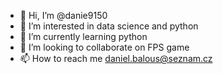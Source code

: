 - 👋 Hi, I’m @danie9150
- 👀 I’m interested in data science and python
- 🌱 I’m currently learning python
- 💞️ I’m looking to collaborate on FPS game
- 📫 How to reach me daniel.balous@seznam.cz

<!---
danie9150/danie9150 is a ✨ special ✨ repository because its `README.md` (this file) appears on your GitHub profile.
You can click the Preview link to take a look at your changes.
--->
